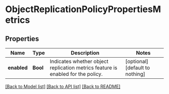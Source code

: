 # ObjectReplicationPolicyPropertiesMetrics


## Properties
Name | Type | Description | Notes
------------ | ------------- | ------------- | -------------
**enabled** | **Bool** | Indicates whether object replication metrics feature is enabled for the policy. | [optional] [default to nothing]


[[Back to Model list]](../README.md#models) [[Back to API list]](../README.md#api-endpoints) [[Back to README]](../README.md)


